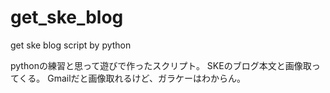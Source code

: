 get_ske_blog
============

get ske blog script by python

pythonの練習と思って遊びで作ったスクリプト。
SKEのブログ本文と画像取ってくる。
Gmailだと画像取れるけど、ガラケーはわからん。

